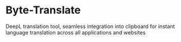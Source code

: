 # Byte-Translate
DeepL translation tool, seamless integration into clipboard for instant language translation across all applications and websites
